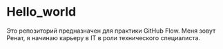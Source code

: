 # Hello_world
Это репозиторий предназначен для практики GitHub Flow.
Меня зовут Ренат, я начинаю карьеру в IT в роли технического специалиста.
